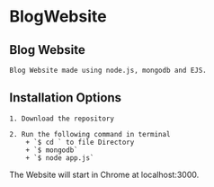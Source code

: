 # BlogWebsite
**Blog Website**
---
```
Blog Website made using node.js, mongodb and EJS. 
```
**Installation Options**
---
```
1. Download the repository

2. Run the following command in terminal 
    + `$ cd ` to file Directory
    + `$ mongodb`
    + `$ node app.js`
```
The Website will start in Chrome at localhost:3000.
